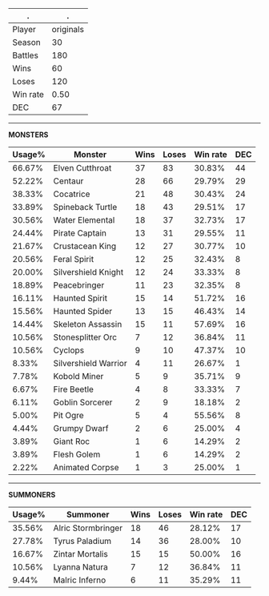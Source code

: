 .|.
|-|-
Player|originals
Season|30
Battles|180
Wins|60
Loses|120
Win rate|0.50
DEC|67

---
**MONSTERS**

Usage%|Monster|Wins|Loses|Win rate|DEC|
-|-|-|-|-|-|
66.67%|Elven Cutthroat|37|83|30.83%|44|
52.22%|Centaur|28|66|29.79%|29|
38.33%|Cocatrice|21|48|30.43%|24|
33.89%|Spineback Turtle|18|43|29.51%|17|
30.56%|Water Elemental|18|37|32.73%|17|
24.44%|Pirate Captain|13|31|29.55%|11|
21.67%|Crustacean King|12|27|30.77%|10|
20.56%|Feral Spirit|12|25|32.43%|8|
20.00%|Silvershield Knight|12|24|33.33%|8|
18.89%|Peacebringer|11|23|32.35%|8|
16.11%|Haunted Spirit|15|14|51.72%|16|
15.56%|Haunted Spider|13|15|46.43%|14|
14.44%|Skeleton Assassin|15|11|57.69%|16|
10.56%|Stonesplitter Orc|7|12|36.84%|11|
10.56%|Cyclops|9|10|47.37%|10|
8.33%|Silvershield Warrior|4|11|26.67%|1|
7.78%|Kobold Miner|5|9|35.71%|9|
6.67%|Fire Beetle|4|8|33.33%|7|
6.11%|Goblin Sorcerer|2|9|18.18%|2|
5.00%|Pit Ogre|5|4|55.56%|8|
4.44%|Grumpy Dwarf|2|6|25.00%|4|
3.89%|Giant Roc|1|6|14.29%|2|
3.89%|Flesh Golem|1|6|14.29%|2|
2.22%|Animated Corpse|1|3|25.00%|1|

---
**SUMMONERS**

Usage%|Summoner|Wins|Loses|Win rate|DEC|
-|-|-|-|-|-|
35.56%|Alric Stormbringer|18|46|28.12%|17|
27.78%|Tyrus Paladium|14|36|28.00%|10|
16.67%|Zintar Mortalis|15|15|50.00%|16|
10.56%|Lyanna Natura|7|12|36.84%|11|
9.44%|Malric Inferno|6|11|35.29%|11|
